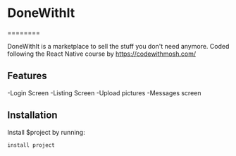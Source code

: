 # DoneWithIt

========

DoneWithIt is a marketplace to sell the stuff you don't need anymore.
Coded following the React Native course by https://codewithmosh.com/

Features
--------
-Login Screen
-Listing Screen
-Upload pictures
-Messages screen

Installation
------------

Install $project by running:

    install project
